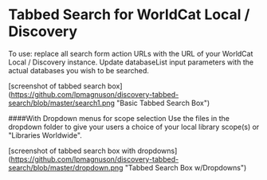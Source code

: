 Tabbed Search for WorldCat Local / Discovery
============================================

To use:  replace all search form action URLs with the URL of your WorldCat Local / Discovery instance.  Update databaseList input parameters with the actual databases you wish to be searched.

[screenshot of tabbed search box] (https://github.com/lpmagnuson/discovery-tabbed-search/blob/master/search1.png "Basic Tabbed Search Box")

####With Dropdown menus for scope selection
Use the files in the dropdown folder to give your users a choice of your local library scope(s) or "Libraries Worldwide".

[screenshot of tabbed search box with dropdowns] (https://github.com/lpmagnuson/discovery-tabbed-search/blob/master/dropdown.png "Tabbed Search Box w/Dropdowns")